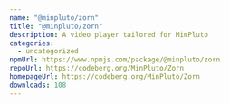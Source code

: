 ```yaml
---
name: "@minpluto/zorn"
title: "@minpluto/zorn"
description: A video player tailored for MinPluto
categories:
  - uncategorized
npmUrl: https://www.npmjs.com/package/@minpluto/zorn
repoUrl: https://codeberg.org/MinPluto/Zorn
homepageUrl: https://codeberg.org/MinPluto/Zorn
downloads: 108
---
```

